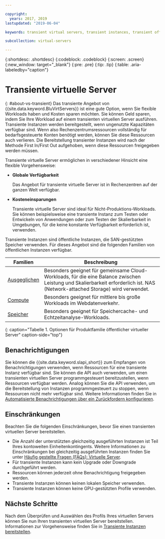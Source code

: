 ```yaml
---

copyright:
  years: 2017, 2019
lastupdated: "2019-06-04"

keywords: transient virtual servers, transient instances, transient offering, cost savings

subcollection: virtual-servers

---
```


{:shortdesc: .shortdesc}
{:codeblock: .codeblock}
{:screen: .screen}
{:new_window: target="_blank"}
{:pre: .pre}
{:tip: .tip}
{:table: .aria-labeledby="caption"}

# Transiente virtuelle Server
{: #about-vs-transient}
Das transiente Angebot von {{site.data.keyword.BluVirtServers}} ist eine gute Option, wenn Sie flexible Workloads haben und Kosten sparen möchten. Sie können Geld sparen, indem Sie Ihre Workload auf einem transienten virtuellen Server ausführen. Transiente Instanzen werden bereitgestellt, wenn ungenutzte Kapazitäten verfügbar sind. Wenn also Rechenzentrumsressourcen vollständig für bedarfsgesteuerte Konten benötigt werden, können Sie diese Ressourcen auch verlieren. Die Bereitstellung transienter Instanzen wird nach der Methode First In/First Out aufgehoben, wenn diese Ressourcen freigegeben werden müssen.   

Transiente virtuelle Server ermöglichen in verschiedener Hinsicht eine flexible Vorgehensweise:

* **Globale Verfügbarkeit**

    Das Angebot für transiente virtuelle Server ist in Rechenzentren auf der ganzen Welt verfügbar.

* **Kosteneinsparungen**

    Transiente virtuelle Server sind ideal für Nicht-Produktions-Workloads. Sie können beispielsweise eine transiente Instanz zum Testen oder Entwickeln von Anwendungen oder zum Testen der Skalierbarkeit in Umgebungen, für die keine konstante Verfügbarkeit erforderlich ist, verwenden.

Transiente Instanzen sind öffentliche Instanzen, die SAN-gestützten Speicher verwenden. Für dieses Angebot sind die folgenden Familien von öffentlichen Instanzen verfügbar.

| Familien  | Beschreibung                                                                                              |
| ----------------------- | -------------------------------------------------------------------------------------------------------- | 
| [Ausgeglichen](/docs/vsi?topic=virtual-servers-about-virtual-server-profiles#balanced) | Besonders geeignet für gemeinsame Cloud-Workloads, für die eine Balance zwischen Leistung und Skalierbarkeit erforderlich ist. NAS (Network-attached Storage) wird verwendet.|
| [Compute](/docs/vsi?topic=virtual-servers-about-virtual-server-profiles#compute) | Besonders geeignet für mittlere bis große Workloads im Webdatenverkehr.|
| [Speicher](/docs/vsi?topic=virtual-servers-about-virtual-server-profiles#memory)  | Besonders geeignet für Speichercache- und Echtzeitanalyse-Workloads. |
{: caption="Tabelle 1. Optionen für Produktfamilie öffentlicher virtueller Server" caption-side="top"}

## Benachrichtigungen
Sie können die {{site.data.keyword.slapi_short}} zum Empfangen von Benachrichtigungen verwenden, wenn Ressourcen für eine transiente Instanz verfügbar sind. Sie können die API auch verwenden, um einen transienten virtuellen Server programmgesteuert bereitzustellen, wenn Ressourcen verfügbar werden. Analog können Sie die API verwenden, um die Bereitstellung von Instanzen programmgesteuert zu stoppen, wenn Ressourcen nicht mehr verfügbar sind. Weitere Informationen finden Sie in [Automatisierte Benachrichtigungen über ein Zurückfordern konfigurieren](/docs/vsi?topic=virtual-servers-configuring-notifications-for-reclaims-of-transient-virtual-servers#configuring-notifications-for-reclaims-of-transient-virtual-servers).  

## Einschränkungen
Beachten Sie die folgenden Einschränkungen, bevor Sie einen transienten virtuellen Server bereitstellen.

* Die Anzahl der unterstützten gleichzeitig ausgeführten Instanzen ist Teil Ihres kontoweiten Einheitenkontingents. Weitere Informationen zu Einschränkungen bei gleichzeitig ausgeführten Instanzen finden Sie unter [Häufig gestellte Fragen (FAQs): Virtuelle Server](/docs/vsi?topic=virtual-servers-faqs-virtual-servers#faqs-virtual-servers).
* Für transiente Instanzen kann kein Upgrade oder Downgrade durchgeführt werden.
* Ressourcen können jederzeit ohne Benachrichtigung freigegeben werden.
* Transiente Instanzen können keinen lokalen Speicher verwenden.
* Transiente Instanzen können keine GPU-gestützten Profile verwenden.


## Nächste Schritte

Nach dem Überprüfen und Auswählen des Profils Ihres virtuellen Servers können Sie nun Ihren transienten virtuellen Server bereitstellen. Informationen zur Vorgehensweise finden Sie in [Transiente Instanzen bereitstellen](/docs/vsi?topic=virtual-servers-ordering-vs-transient#ordering-vs-transient).

